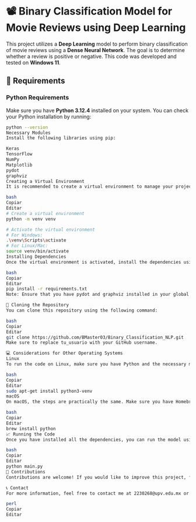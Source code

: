 # 📽️ Binary Classification Model for Movie Reviews using Deep Learning

This project utilizes a **Deep Learning** model to perform binary classification of movie reviews using a **Dense Neural Network**. The goal is to determine whether a review is positive or negative. This code was developed and tested on **Windows 11**.

## 🔧 Requirements

### Python Requirements

Make sure you have **Python 3.12.4** installed on your system. You can check your Python installation by running:

```bash
python --version
Necessary Modules
Install the following libraries using pip:

Keras
TensorFlow
NumPy
Matplotlib
pydot
graphviz
Creating a Virtual Environment
It is recommended to create a virtual environment to manage your project dependencies. You can do this with the following commands:

bash
Copiar
Editar
# Create a virtual environment
python -m venv venv

# Activate the virtual environment
# For Windows:
.\venv\Scripts\activate
# For Linux/Mac:
source venv/bin/activate
Installing Dependencies
Once the virtual environment is activated, install the dependencies using the requirements.txt file:

bash
Copiar
Editar
pip install -r requirements.txt
Note: Ensure that you have pydot and graphviz installed in your global Python environment to correctly generate the architecture image of the neural network.

🚀 Cloning the Repository
You can clone this repository using the following command:

bash
Copiar
Editar
git clone https://github.com/BMaster03/Binary_Classification_NLP.git
Make sure to replace tu_usuario with your GitHub username.

💻 Considerations for Other Operating Systems
Linux
To run the code on Linux, make sure you have Python and the necessary modules installed. The steps are similar to those for Windows. Use:

bash
Copiar
Editar
sudo apt-get install python3-venv
macOS
On macOS, the steps are practically the same. Make sure you have Homebrew installed to manage package installations and use:

bash
Copiar
Editar
brew install python
📈 Running the Code
Once you have installed all the dependencies, you can run the model using:

bash
Copiar
Editar
python main.py
📝 Contributions
Contributions are welcome! If you would like to improve this project, feel free to submit a pull request or open an issue.

📞 Contact
For more information, feel free to contact me at 2230268@upv.edu.mx or visit my GitHub profile at BMaster03.

perl
Copiar
Editar
